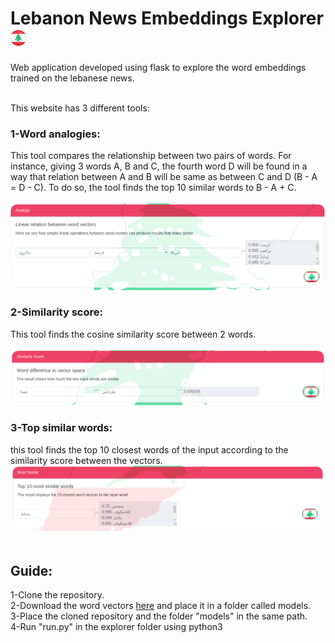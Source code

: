# Lebanon News Embeddings Explorer <img src="/explorer/static/images/flagbtn" alt="logo" width="25" height="25">
Web application developed using flask to explore the word embeddings trained on the lebanese news. <br><br>

This website has 3 different tools: <br>
### 1-Word analogies: 
This tool compares the relationship between two pairs of words.  For instance, giving 3 words A, B and C, the fourth word D will be found in a way that relation between A and B will be same as between C and D (B - A = D - C). To do so, the tool finds the top 10 similar words to B - A + C. <br><br>
![analogy](/explorer/images/analogy.png)
### 2-Similarity score:
This tool finds the cosine similarity score between 2 words.<br><br>
![similarity score](/explorer/images/sim-score.png)
### 3-Top similar words:
this tool finds the top 10 closest words of the input according to the similarity score between the vectors.
![most similar](/explorer/images/most-similar.png)
<br><br>
## Guide:
1-Clone the repository.<br>
2-Download the word vectors <a href="https://drive.google.com/file/d/1TQO30Q396XMOx3nDOp6f4CfQuksYgjXF/view?usp=sharing">here</a> and place it in a folder called models.<br>
3-Place the cloned repository and the folder "models" in the same path.<br>
4-Run "run.py" in the explorer folder using python3
